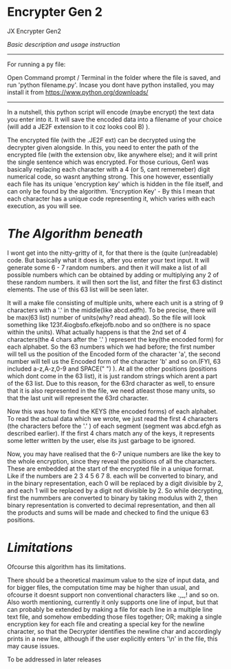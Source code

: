 # Encrypter Gen 2
JX Encrypter Gen2

*_Basic description and usage instruction_*

----------------------
For running a py file:

Open Command prompt / Terminal in the folder where the file is saved, and run 'python filename.py'.
Incase you dont have python installed, you may install it from https://www.python.org/downloads/

----------------------

In a nutshell, this python script will encode (maybe encrypt) the text data you enter into it. It will save the encoded data into a filename of your choice (will add a JE2F extension to it coz looks cool B) ).

The encrypted file (with the .JE2F ext) can be decrypted using the decrypter given alongside. In this, you need to enter the path of the encrypted file (with the extension obv, like anywhere else); and it will print the single sentence which was encrypted.
For those curious, Gen1 was basically replacing each character with a 4 (or 5, cant rememeber) digit numerical code, so wasnt anything strong. This one however, essentially each file has its unique 'encryption key' which is hidden in the file itself, and can only be found by the algorithm.
'Encryption Key' - By this I mean that each character has a unique code representing it, which varies with each execution, as you will see.

 # *_The Algorithm beneath_*
I wont get into the nitty-gritty of it, for that there is the (quite (un)readable) code. But basically what it does is, after you enter your text input. It will generate some 6 - 7 random numbers. and then it will make a list of all possible numbers which can be obtained by adding or multiplying any 2 of these random numbers. it will then sort the list, and filter the first 63 distinct elements. The use of this 63 list will be seen later.

It will a make file consisting of multiple units, where each unit is a string of 9 characters with a '.' in the middle(like abcd.edfh). To be precise, there will be max(63 list) number of units(why? read ahead). So the file will look something like 123f.4iogbsfo.efkejofb.nobo and so on(there is no space within the units). What actually happens is that the 2nd set of 4 characters(the 4 chars after the '.' ) represent the key(the encoded form) for each alphabet. So the 63 numbers which we had before; the first number will tell us the position of the Encoded form of the character 'a', the second number will tell us the Encoded form of the character 'b' and so on.(FYI, 63 included a-z,A-z,0-9 and SPACE(" ") ). At all the other positions (positions which dont come in the 63 list), it is just random strings which arent a part of the 63 list. Due to this reason, for the 63rd character as well, to ensure that it is also represented in the file, we need atleast those many units, so that the last unit will represent the 63rd character.

Now this was how to find the KEYS (the encoded forms) of each alphabet. To read the actual data which we wrote, we just read the first 4 characters (the characters before the '.' ) of each segment (segment was abcd.efgh as described earlier). If the first 4 chars match any of the keys, it represents some letter written by the user, else its just garbage to be ignored.

Now, you may have realised that the 6-7 unique numbers are like the key to the whole encryption, since they reveal the positions of all the characters. These are embedded at the start of the encrypted file in a unique format. Like if the numbers are 2 3 4 5 6 7 8. each will be converted to binary, and in the binary representation, each 0 will be replaced by a digit divisible by 2, and each 1 will be replaced by a digit not divisible by 2. So while decrypting, first the nummbers are converted to binary by taking modulus with 2, then binary representation is converted to decimal representation, and then all the products and sums will be made and checked to find the unique 63 positions.

# *_Limitations_*
Ofcourse this algorithm has its limitations. 

There should be a theoretical maximum value to the size of input data, and for bigger files, the computation time may be higher than usual, and ofcourse it doesnt support non conventional characters like .,_,! and so on. Also worth mentioning, currently it only supports one line of input, but that can probably be extended by making a file for each line in a multiple line text file, and somehow embedding those files together; OR; making a single encryption key for each file and creating a special key for the newline character, so that the Decrypter identifies the newline char and accordingly prints in a new line, although if the user explicitly enters '\n' in the file, this may cause issues.

To be addressed in later releases

